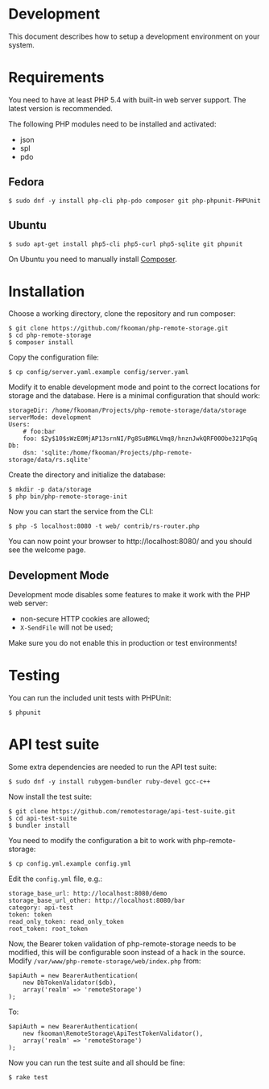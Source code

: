 # Development
This document describes how to setup a development environment on your 
system.

# Requirements
You need to have at least PHP 5.4 with built-in web server support. The 
latest version is recommended.

The following PHP modules need to be installed and activated:

* json
* spl
* pdo

## Fedora

    $ sudo dnf -y install php-cli php-pdo composer git php-phpunit-PHPUnit

## Ubuntu

    $ sudo apt-get install php5-cli php5-curl php5-sqlite git phpunit

On Ubuntu you need to manually install [Composer](https://getcomposer.org). 

# Installation
Choose a working directory, clone the repository and run composer:

    $ git clone https://github.com/fkooman/php-remote-storage.git
    $ cd php-remote-storage
    $ composer install

Copy the configuration file:

    $ cp config/server.yaml.example config/server.yaml

Modify it to enable development mode and point to the correct locations for 
storage and the database. Here is a minimal configuration that should work:

    storageDir: /home/fkooman/Projects/php-remote-storage/data/storage
    serverMode: development
    Users:
        # foo:bar
        foo: $2y$10$sWzE0MjAP13srnNI/Pg8SuBM6LVmq8/hnznJwkQRF00Obe321PqGq
    Db:
        dsn: 'sqlite:/home/fkooman/Projects/php-remote-storage/data/rs.sqlite'

Create the directory and initialize the database:
    
    $ mkdir -p data/storage
    $ php bin/php-remote-storage-init

Now you can start the service from the CLI:

    $ php -S localhost:8080 -t web/ contrib/rs-router.php

You can now point your browser to http://localhost:8080/ and you should see
the welcome page.

## Development Mode
Development mode disables some features to make it work with the PHP 
web server:

* non-secure HTTP cookies are allowed;
* `X-SendFile` will not be used;

Make sure you do not enable this in production or test environments!

# Testing
You can run the included unit tests with PHPUnit:

    $ phpunit

# API test suite
Some extra dependencies are needed to run the API test suite:

    $ sudo dnf -y install rubygem-bundler ruby-devel gcc-c++

Now install the test suite:

    $ git clone https://github.com/remotestorage/api-test-suite.git
    $ cd api-test-suite
    $ bundler install

You need to modify the configuration a bit to work with php-remote-storage:

    $ cp config.yml.example config.yml

Edit the `config.yml` file, e.g.:

    storage_base_url: http://localhost:8080/demo
    storage_base_url_other: http://localhost:8080/bar
    category: api-test
    token: token
    read_only_token: read_only_token
    root_token: root_token

Now, the Bearer token validation of php-remote-storage needs to be modified,
this will be configurable soon instead of a hack in the source. Modify
`/var/www/php-remote-storage/web/index.php` from:

    $apiAuth = new BearerAuthentication(
        new DbTokenValidator($db),
        array('realm' => 'remoteStorage')
    );

To:

    $apiAuth = new BearerAuthentication(
        new fkooman\RemoteStorage\ApiTestTokenValidator(),
        array('realm' => 'remoteStorage')
    );

Now you can run the test suite and all should be fine:

    $ rake test

